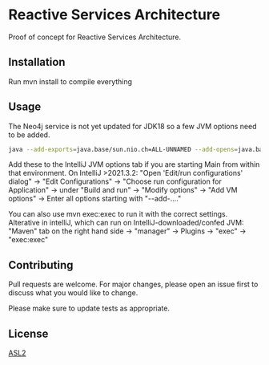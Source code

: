 # Reactive Services Architecture

Proof of concept for Reactive Services Architecture.

## Installation

Run mvn install to compile everything

## Usage
The Neo4j service is not yet updated for JDK18 so a few JVM options need to be added.

```bash
java --add-exports=java.base/sun.nio.ch=ALL-UNNAMED --add-opens=java.base/java.nio=ALL-UNNAMED --add-opens=java.base/java.lang=ALL-UNNAMED --add-opens=java.base/java.lang.reflect=ALL-UNNAMED --add-opens=java.base/java.io=ALL-UNNAMED --add-exports=jdk.unsupported/sun.misc=ALL-UNNAMED -Dfile.encoding=UTF-8 -classpath "<classpath>" com.exoreaction.reactiveservices.server.Main -id=server1
```

Add these to the IntelliJ JVM options tab if you are starting Main from within that environment.
On IntelliJ >2021.3.2: "Open 'Edit/run configurations' dialog" -> "Edit Configurations" -> "Choose run configuration for Application" -> under "Build and run" -> "Modify options" -> "Add VM options" -> Enter all options starting with "--add-...." 

You can also use mvn exec:exec to run it with the correct settings.
Alterative in intelliJ, which can run on IntelliJ-downloaded/confed JVM: "Maven" tab on the right hand side -> "manager" -> Plugins -> "exec" -> "exec:exec" 

## Contributing
Pull requests are welcome. For major changes, please open an issue first to discuss what you would like to change.

Please make sure to update tests as appropriate.

## License
[ASL2](https://choosealicense.com/licenses/apache-2.0/)
